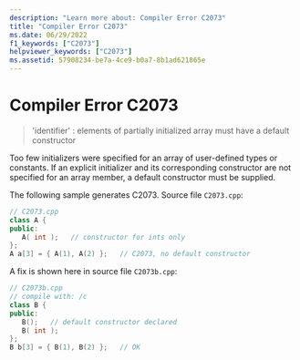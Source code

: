 ```yaml
---
description: "Learn more about: Compiler Error C2073"
title: "Compiler Error C2073"
ms.date: 06/29/2022
f1_keywords: ["C2073"]
helpviewer_keywords: ["C2073"]
ms.assetid: 57908234-be7a-4ce9-b0a7-8b1ad621865e
---
```

# Compiler Error C2073

> 'identifier' : elements of partially initialized array must have a default constructor

Too few initializers were specified for an array of user-defined types or constants. If an explicit initializer and its corresponding constructor are not specified for an array member, a default constructor must be supplied.

The following sample generates C2073. Source file `C2073.cpp`:

```cpp
// C2073.cpp
class A {
public:
   A( int );   // constructor for ints only
};
A a[3] = { A(1), A(2) };   // C2073, no default constructor
```

A fix is shown here in source file `C2073b.cpp`:

```cpp
// C2073b.cpp
// compile with: /c
class B {
public:
   B();   // default constructor declared
   B( int );
};
B b[3] = { B(1), B(2) };   // OK
```
